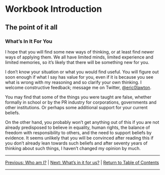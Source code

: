 # Workbook Introduction

## The point of it all

### What’s In It For You

I hope that you will find some new ways of thinking, or at least find newer ways of applying them. We all have limited minds, limited experience and limited memories, so it’s likely that there will be something new for you.

I don’t know your situation or what you would find useful. You will  figure out soon enough if what I say has value for you, even if it is because you see what is wrong with my reasoning and so clarify your own thinking. I welcome constructive feedback; message me on Twitter, [@eric0lawton](https://twitter.com/Eric0Lawton).

You may find that some of the things you were taught are false, whether formally in school or by the PR industry for corporations, governments and other institutions.
Or perhaps some additional support for your current beliefs.

On the other hand, you probably won’t get anything out of this if you are not already predisposed to believe in equality, human rights, the balance of freedom with responsibility to others, and the need to support beliefs by evidence. It seems unlikely that you will be convinced after reading this if you don’t already lean towards such beliefs and after seventy years of thinking about such things, I haven’t changed my opinion by much.

***
[Previous: Who am I?](whoami) \| [Next: What’s in it for us?](whatsinitforus) \| [Return to Table of Contents](../../index)

***
